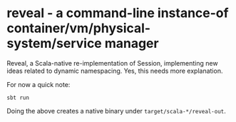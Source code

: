 # reveal - a command-line instance-of container/vm/physical-system/service manager

Reveal, a Scala-native re-implementation of Session, implementing new ideas
related to dynamic namespacing. Yes, this needs more explanation.

For now a quick note:

    sbt run

Doing the above creates a native binary under `target/scala-*/reveal-out`.
